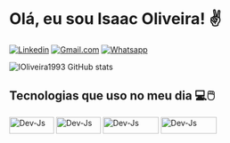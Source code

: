 
# Olá, eu sou Isaac Oliveira! ✌️

[![Linkedin](https://img.shields.io/badge/LinkedIn-0077B5?style=for-the-badge&logo=linkedin&logoColor=white)](https://linkedin.com/in/devisaac-oliveira1993)
[![Gmail.com](https://img.shields.io/badge/Gmail-D14836?style=for-the-badge&logo=gmail&logoColor=white)](https://isaactpoliveira@gmail.com)
[![Whatsapp](https://img.shields.io/badge/WhatsApp-25D366?style=for-the-badge&logo=whatsapp&logoColor=white)](https://api.whatsapp.com/send?phone=5592991155175&text=Hey,%20tudo%20bem%20com%20voc%C3%AA?%20Me%20chamo%20Isaac%20Oliveira%20e%20estou%20aqui%20para%20te%20atender.%20Me%20conte,%20como%20posso%20te%20ajudar?)

![IOliveira1993 GitHub stats](https://github-readme-stats.vercel.app/api?username=IOliveira1993&show_icons=true&theme=radical)

 
## Tecnologias que uso no meu dia 💻🖱️
 <img align="center" alt="Dev-Js" height="30" width="80" src="https://img.shields.io/badge/HTML5-E34F26?style=for-the-badge&logo=html5&logoColor=white"> <img align="center" alt="Dev-Js" height="30" width="80" src="https://img.shields.io/badge/CSS3-1572B6?style=for-the-badge&logo=css3&logoColor=white">  <img align="center" alt="Dev-Js" height="30" width="100" src="https://img.shields.io/badge/JavaScript-F7DF1E?style=for-the-badge&logo=javascript&logoColor=black"> <img align="center" alt="Dev-Js" height="30" width="100" src="https://img.shields.io/badge/MySQL-00000F?style=for-the-badge&logo=mysql&logoColor=white">
